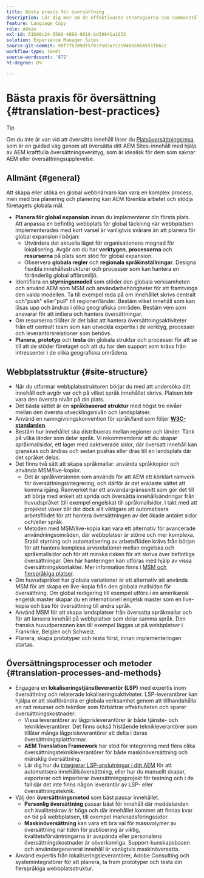 ```yaml
---
title: Bästa praxis för översättning
description: Lär dig mer om de effektivaste strategierna som sammanställts av Adobe tekniker och konsultteam för att hjälpa dig komma igång med översättningsprojekt.
feature: Language Copy
role: Admin
exl-id: 51b98c24-5566-4088-9010-bd39841a1633
solution: Experience Manager Sites
source-git-commit: 90f7f6209df5f837583a7225940a5984551f6622
workflow-type: tm+mt
source-wordcount: '872'
ht-degree: 0%

---
```


# Bästa praxis för översättning {#translation-best-practices}

>[!TIP]
>
>Om du inte är van vid att översätta innehåll läser du [Platsöversättningsresa](/help/journey-sites/translation/overview.md), som är en guidad väg genom att översätta ditt AEM Sites-innehåll med hjälp av AEM kraftfulla översättningsverktyg, som är idealisk för dem som saknar AEM eller översättningsupplevelse.

## Allmänt {#general}

Att skapa eller utöka en global webbnärvaro kan vara en komplex process, men med bra planering och planering kan AEM förenkla arbetet och stödja företagets globala mål.

* **Planera för global expansion** innan du implementerar din första plats. Att anpassa en befintlig webbplats för global täckning när webbplatsen implementerades med kort varsel är vanligtvis svårare än att planera för global expansion i början:
   * Utvärdera det aktuella läget för organisationens mognad för lokalisering. Avgör om du har **verktygen**, **processerna** och **resurserna** på plats som stöd för global expansion.
   * Observera **globala regler** och **regionala språkinställningar**. Designa flexibla innehållsstrukturer och processer som kan hantera en föränderlig global affärsmiljö.
* Identifiera en **styrningsmodell** som stöder den globala verksamheten och använd AEM som MSM och användarbehörigheter för att framtvinga den valda modellen. Ta till exempel reda på om innehållet skrivs centralt och&quot;push&quot; eller&quot;pull&quot; till regioner/länder. Bestäm vilket innehåll som kan låsas upp och ändras i olika geografiska områden. Bestäm vem som ansvarar för att initiera och hantera översättningar.
* Om resurserna tillåter är det bäst att hantera översättningsaktiviteter från ett centralt team som kan utveckla expertis i de verktyg, processer och leverantörsrelationer som behövs.
* **Planera**, **prototyp** och **testa** din globala struktur och processer för att se till att de stöder företaget och att du har den support som krävs från intressenter i de olika geografiska områdena.

## Webbplatsstruktur {#site-structure}

* När du utformar webbplatsstrukturen börjar du med att undersöka ditt innehåll och avgör var och på vilket språk innehållet skrivs. Platsen bör vara den översta nivån på din plats.
* Det bästa sättet är en **språkbaserad struktur** med högst tre nivåer mellan den översta utvecklingsnivån och landsplatser.
* Använd en namngivningskonvention för språk/land som följer **[W3C-standarden](/help/sites-cloud/authoring/page-editor/accessible-content.md)**.
* Bestäm hur innehållet ska distribueras mellan regioner och länder. Tänk på vilka länder som delar språk. Vi rekommenderar att du skapar språkmallsidor, ett lager med oaktiverade sidor, där översatt innehåll kan granskas och ändras och sedan pushas eller dras till en landsplats där det språket delas.
* Det finns två sätt att skapa språkmallar: använda språkkopior och använda MSM/live-kopior.
   * Det är språkversionen som används för att AEM ett körklart ramverk för översättningsintegrering, och därför är det enklaste sättet att komma igång. Ramverket har ett användargränssnitt som gör det till att börja med enkelt att sprida och översätta innehållsändringar från huvudspråket (till exempel engelska) till språkmallsidor. I takt med att projektet växer blir det dock allt viktigare att automatisera arbetsflödet för att hantera översättningen av det ökade antalet sidor och/eller språk.
   * Metoden med MSM/live-kopia kan vara ett alternativ för avancerade användningsområden, där webbplatser är större och mer komplexa. Stabil styrning och automatisering av arbetsflöden krävs från början för att hantera komplexa arvsrelationer mellan engelska och språkmallsidor och för att minska risken för att skriva över befintliga översättningar. Den här hanteringen kan utföras med hjälp av vissa översättningskontakter. Mer information finns i [MSM och flerspråkiga platser](/help/sites-cloud/administering/msm/best-practices.md#msm-and-multilingual-websites).
* Om huvudspråket har globala variationer är ett alternativ att använda MSM för att skapa en live-kopia från den globala mallsidan för översättning. Om global redigering till exempel utförs i en amerikansk engelsk master skapar du en internationell engelsk master som en live-kopia och bas för översättning till andra språk.
* Använd MSM för att skapa landsplatser från översatta språkmallar och för att lansera innehåll på webbplatser som delar samma språk. Den franska huvudpersonen kan till exempel läggas ut på webbplatser i Frankrike, Belgien och Schweiz.
* Planera, skapa prototyper och testa först, innan implementeringen startas.

## Översättningsprocesser och metoder {#translation-processes-and-methods}

* Engagera en **lokaliseringstjänstleverantör (LSP)** med expertis inom översättning och relaterade lokaliseringsaktiviteter. LSP-leverantörer kan hjälpa er att skalförändra er globala verksamhet genom att tillhandahålla en rad resurser och tekniker som förbättrar effektiviteten och sparar översättningskostnader:
   * Vissa leverantörer av lågprisleverantörer är både tjänste- och teknikleverantörer. Det finns också fristående teknikleverantörer som tillåter många lågprisleverantörer att delta i deras översättningsplattformar.
   * **AEM Translation Framework** har stöd för integrering med flera olika översättningsteknikleverantörer för både maskinöversättning och mänsklig översättning.
   * Lär dig hur du [integrerar LSP-anslutningar i ditt AEM](integration-framework.md) för att automatisera innehållsöversättning, eller hur du manuellt skapar, exporterar och importerar översättningsprojekt för testning och i de fall där det inte finns någon leverantör av LSP- eller översättningsteknik.
* Välj den **översättningsmetod** som bäst passar innehållet.
   * **Personlig översättning** passar bäst för innehåll där meddelanden och kvalitetskrav är höga och där innehållet kommer att finnas kvar en tid på webbplatsen, till exempel marknadsföringssidor.
   * **Maskinöversättning** kan vara ett bra val för massvolymer av översättning när tiden för publicering är viktig, kvalitetsförväntningarna är avspända eller personalens översättningskostnader är oöverkomliga. Support-kunskapsbasen och användargenererat innehåll är vanligtvis maskinöversatta.
* Använd expertis från lokaliseringsleverantörer, Adobe Consulting och systemintegratörer för att planera, ta fram prototyper och testa din flerspråkiga webbplatsstruktur.
